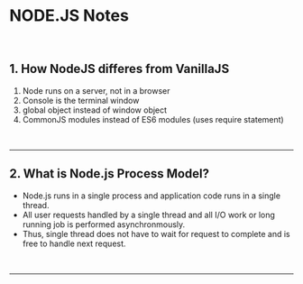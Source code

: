 # NODE.JS Notes
<br>

## 1. How NodeJS differes from VanillaJS
1. Node runs on a server, not in a browser
2. Console is the terminal window
3. global object instead of window object
4. CommonJS modules instead of ES6 modules (uses require statement)
<br>
<hr>

## 2. What is Node.js Process Model?
- Node.js runs in a single process and application code runs in a single thread.
- All user requests handled by a single thread and all I/O work or long running job
is performed asynchronmously.
- Thus, single thread does not have to wait for request to complete and is free to handle next request.
<br>
<hr>

